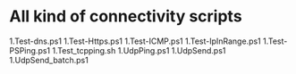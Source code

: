 # All kind of connectivity scripts

1.Test-dns.ps1
1.Test-Https.ps1
1.Test-ICMP.ps1
1.Test-IpInRange.ps1
1.Test-PSPing.ps1
1.Test_tcpping.sh
1.UdpPing.ps1
1.UdpSend.ps1
1.UdpSend_batch.ps1



